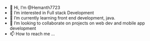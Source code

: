 - 👋 Hi, I’m @Hemanth7723
- 👀 I’m interested in Full stack Development
- 🌱 I’m currently learning front end development, java.
- 💞️ I’m looking to collaborate on projects on web dev and mobile app development
- 📫 How to reach me ...

<!---
Hemanth7723/Hemanth7723 is a ✨ special ✨ repository because its `README.md` (this file) appears on your GitHub profile.
You can click the Preview link to take a look at your changes.
--->

